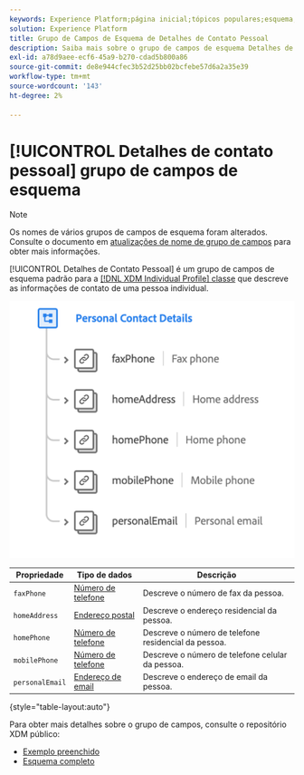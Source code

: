 ```yaml
---
keywords: Experience Platform;página inicial;tópicos populares;esquema;Esquema;XDM;perfil individual;campos;esquemas;Esquemas;detalhes pessoais;Design de esquema;grupo de campos;Grupo de campos;
solution: Experience Platform
title: Grupo de Campos de Esquema de Detalhes de Contato Pessoal
description: Saiba mais sobre o grupo de campos de esquema Detalhes de contato pessoal.
exl-id: a78d9aee-ecf6-45a9-b270-cdad5b800a86
source-git-commit: de8e944cfec3b52d25bb02bcfebe57d6a2a35e39
workflow-type: tm+mt
source-wordcount: '143'
ht-degree: 2%

---
```



# [!UICONTROL Detalhes de contato pessoal] grupo de campos de esquema

>[!NOTE]
>
>Os nomes de vários grupos de campos de esquema foram alterados. Consulte o documento em [atualizações de nome de grupo de campos](../name-updates.md) para obter mais informações.

[!UICONTROL Detalhes de Contato Pessoal] é um grupo de campos de esquema padrão para a [[!DNL XDM Individual Profile] classe](../../classes/individual-profile.md) que descreve as informações de contato de uma pessoa individual.

![](../../images/field-groups/personal-contact-details.png)

| Propriedade | Tipo de dados | Descrição |
| --- | --- | --- |
| `faxPhone` | [Número de telefone](../../data-types/phone-number.md) | Descreve o número de fax da pessoa. |
| `homeAddress` | [Endereço postal](../../data-types/postal-address.md) | Descreve o endereço residencial da pessoa. |
| `homePhone` | [Número de telefone](../../data-types/phone-number.md) | Descreve o número de telefone residencial da pessoa. |
| `mobilePhone` | [Número de telefone](../../data-types/phone-number.md) | Descreve o número de telefone celular da pessoa. |
| `personalEmail` | [Endereço de email](../../data-types/email-address.md) | Descreve o endereço de email da pessoa. |

{style="table-layout:auto"}

Para obter mais detalhes sobre o grupo de campos, consulte o repositório XDM público:

* [Exemplo preenchido](https://github.com/adobe/xdm/blob/master/components/fieldgroups/profile/profile-personal-details.example.1.json)
* [Esquema completo](https://github.com/adobe/xdm/blob/master/components/fieldgroups/profile/profile-personal-details.schema.json)
